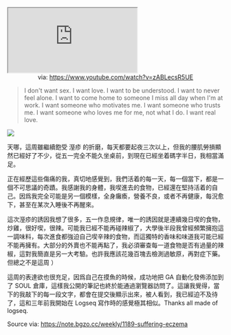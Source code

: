
<iframe src="https://www.youtube.com/embed/zABLecsR5UE" allow="accelerometer; autoplay; clipboard-write; encrypted-media; gyroscope; picture-in-picture; web-share" referrerpolicy="strict-origin-when-cross-origin" allowfullscreen></iframe>
<center>via: <a href='https://www.youtube.com/watch?v=zABLecsR5UE' target='_blank' class='external-link'>https://www.youtube.com/watch?v=zABLecsR5UE</a></center>

 > I don't want sex. I want love. I want to be understood. I want to never feel alone. I want to come home to someone I miss all day when I'm at work. I want someone who motivates me. I want someone who trusts me. I want someone who loves me for me, not what I do. I want real love.

![](https://twitter.com/DontAskMeBitch2/status/1523617622369062914)

天哪，這周雖繼續飽受 溼疹 的折磨，每天都要起夜三次以上，但我的腰肌勞損顯然已經好了不少，從五一完全不能久坐桌前，到現在已經坐着碼字半日，我相當滿足。

正在經歷這些傷痛的我，真切地感覺到，我們活着的每一天，每一個當下，都是一個不可思議的奇蹟。我感謝我的身體，我喫進去的食物，已經還在堅持活着的自己。因爲我完全可能是另一個模樣，全身癱瘓，營養不良，或者不再健康，每況愈下，甚至在某次入睡後不再醒來。

這次溼疹的誘因我想了很多，五一作息規律，唯一的誘因就是連續幾日喫的食物，炒雞，很好喫，很辣。可能我已經不能再碰辣椒了，大學後半段我曾經頻繁擁抱這一調味料，每次進食都強迫自己喫辛辣的食物，而這獨特的香味和味道我可能已經不能再擁有。大部分的外賣也不能再點了，我必須審查每一道食物是否有過量的辣椒，這對我簡直是另一大考驗。也許我應該花幾百塊去檢測過敏原，再對症下藥。但總之不是這周 ）

這周的表達欲也很充足，因爲自己在摸魚的時候，成功地把 GA 自動化發佈添加到了 SOUL 倉庫，這樣我公開的筆記也終於能通過瀏覽器訪問了。這讓我覺得，當下的我敲下的每一段文字，都會在提交後顯示出來，被人看到，我已經迫不及待了，這和三年前我開始在 Logseq 寫作時的感覺極其相似。Thanks all made of logseq.

Source via: https://note.bgzo.cc/weekly/1189-suffering-eczema